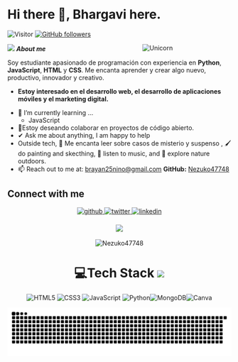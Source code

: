 # Hi there 👋, Bhargavi here. 
![Visitor](https://visitor-badge.laobi.icu/badge?page_id=Bhargavi-hash.repoName) [![GitHub followers](https://img.shields.io/github/followers/Bhargavi-hash.svg?style=social&label=Follow)](https://github.com/Bhargavi-hash?tab=followers)<br/>

<!--
Bhargavi-hash/Bhargavi-hash** is a ✨ _special_ ✨ repository because its `README.md` (this file) appears on your GitHub profile.
-->
<img align="right" width=200px alt="Unicorn" src="https://media.giphy.com/media/8nH6xtdefALrKslyrj/giphy.gif?cid=ecf05e47t4gyey00fimgepi451wux4su2bklmzoesjmk1dd1&ep=v1_stickers_search&rid=giphy.gif&ct=s" />

<img src="https://media.giphy.com/media/Y1IFN5kK9E7fO/giphy.gif?cid=ecf05e47ab0jpegv6bb1ldnjz2v8vcqe1cfhhwiz6dnk26vi&ep=v1_stickers_search&rid=giphy.gif&ct=s" width="30px">&nbsp;***About me***

Soy estudiante apasionado de programación con experiencia en **Python**, **JavaScript**, **HTML** y **CSS**. Me encanta aprender y crear algo nuevo, productivo, innovador y creativo.
* **Estoy interesado en el desarrollo web, el desarrollo de aplicaciones móviles y el marketing digital.**
- 🌱 I’m currently learning ...
  - JavaScript  
- 👯Estoy deseando colaborar en proyectos de código abierto.
- ✔ Ask me about anything, I am happy to help<br>
- Outside tech, 📖 Me encanta leer sobre casos de misterio y suspenso  , 🖌️ do painting and skecthing, 🎵 listen to music, and 🌴 explore nature outdoors.
- 📫 Reach out to me at: <a href="https://github.com/Nezuko47748"> brayan25nino@gmail.com </a>
**GitHub:** [Nezuko47748](https://github.com/Nezuko47748)

## Connect with me
<div align="center">
<a href="https://github.com/Niko-Cloud" target="_blank">
<img src=https://img.shields.io/badge/github-%2324292e.svg?&style=for-the-badge&logo=github&logoColor=white alt=github style="margin-bottom: 5px;" />
</a>
<a href="https://mail.google.com/mail/u/0/?hl=es#inbox">
<img src=https://img.shields.io/badge/Gmail-D14836?style=for-the-badge&logo=gmail&logoColor=white=for-the-badge&logo alt=twitter style="margin-bottom: 5px;" />
<a href="https://www.linkedin.com/in/brayan-andrey-ni%C3%B1o-martinez-1b53412b4/">
<img src=https://img.shields.io/badge/linkedin-%231E77B5.svg?&style=for-the-badge&logo=linkedin&logoColor=white alt=linkedin style="margin-bottom: 5px;" />
</a>
</div>  
<br/>
<div align="center" style="display:inline-block;flex-wrap:nowrap";>
<img src="https://media.tenor.com/BzMSfXg3bMcAAAAd/medusa-fgo.gif" style="height:190px"/>

<img
src="https://github-readme-stats.vercel.app/api/top-langs?username=Nezuko47748&exclude_repo=&show_icons=true&locale=en&bg_color=0d1117&text_color=ffffff&layout=compact"
alt="Nezuko47748"
bg_color=#808080/>

# 💻Tech Stack <img src = "https://media2.giphy.com/media/QssGEmpkyEOhBCb7e1/giphy.gif?cid=ecf05e47a0n3gi1bfqntqmob8g9aid1oyj2wr3ds3mg700bl&rid=giphy.gif" width = 32px>

![HTML5](https://img.shields.io/badge/html5-%23E34F26.svg?style=for-the-badge&logo=html5&logoColor=white) ![CSS3](https://img.shields.io/badge/css3-%231572B6.svg?style=for-the-badge&logo=css3&logoColor=white) ![JavaScript](https://img.shields.io/badge/javascript-%23323330.svg?style=for-the-badge&logo=javascript&logoColor=%23F7DF1E) ![Python](https://img.shields.io/badge/python-darkblue.svg?style=for-the-badge&logo=python&logoColor=white)![MongoDB](https://img.shields.io/badge/MongoDB-%234ea94b.svg?style=for-the-badge&logo=mongodb&logoColor=white)![Canva](https://img.shields.io/badge/Canva-%2300C4CC.svg?style=for-the-badge&logo=Canva&logoColor=white) 
<div align="center">
<p>
<p align="center">
  <img src="https://github.com/StefanosSt/StefanosSt/blob/main/github-user-contribution.svg" alt="snake">
</p>
</div>

